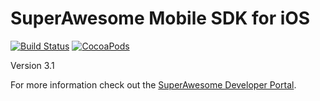 SuperAwesome Mobile SDK for iOS
===============================

[![Build Status](https://travis-ci.org/SuperAwesomeLTD/sa-mobile-sdk-ios.svg)](https://travis-ci.org/SuperAwesomeLTD/sa-mobile-sdk-ios)
[![CocoaPods](https://img.shields.io/cocoapods/v/SuperAwesome.svg?style=flat)](http://cocoapods.org/?q=name%3Asuperawesome)

Version 3.1

For more information check out the [SuperAwesome Developer Portal](http://developers.superawesome.tv/docs/iossdk).
